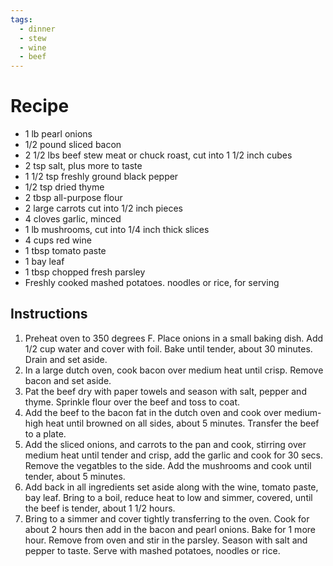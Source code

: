 ```yaml
---
tags:
  - dinner
  - stew
  - wine
  - beef
---
```


# Recipe
- 1 lb pearl onions
- 1/2 pound sliced bacon
- 2 1/2 lbs beef stew meat or chuck roast, cut into 1 1/2 inch cubes
- 2 tsp salt, plus more to taste
- 1 1/2 tsp freshly ground black pepper
- 1/2 tsp dried thyme
- 2 tbsp all-purpose flour
- 2 large carrots cut into 1/2 inch pieces
- 4 cloves garlic, minced
- 1 lb mushrooms, cut into 1/4 inch thick slices
- 4 cups red wine
- 1 tbsp tomato paste
- 1 bay leaf
- 1 tbsp chopped fresh parsley
- Freshly cooked mashed potatoes. noodles or rice, for serving

## Instructions
1) Preheat oven to 350 degrees F. Place onions in a small baking dish. Add 1/2 cup water and cover with foil. Bake until tender, about 30 minutes. Drain and set aside.
2) In a large dutch oven, cook bacon over medium heat until crisp. Remove bacon and set aside. 
3) Pat the beef dry with paper towels and season with salt, pepper and thyme. Sprinkle flour over the beef and toss to coat.
4) Add the beef to the bacon fat in the dutch oven and cook over medium-high heat until browned on all sides, about 5 minutes. Transfer the beef to a plate.
5) Add the sliced onions, and carrots to the pan and cook, stirring over medium heat until tender and crisp, add the garlic and cook for 30 secs. Remove the vegatbles to the side. Add the mushrooms and cook until tender, about 5 minutes.
6) Add back in all ingredients set aside along with the wine, tomato paste, bay leaf. Bring to a boil, reduce heat to low and simmer, covered, until the beef is tender, about 1 1/2 hours.
7) Bring to a simmer and cover tightly transferring to the oven. Cook for about 2 hours then add in the bacon and pearl onions. Bake for 1 more hour. Remove from oven and stir in the parsley. Season with salt and pepper to taste. Serve with mashed potatoes, noodles or rice.